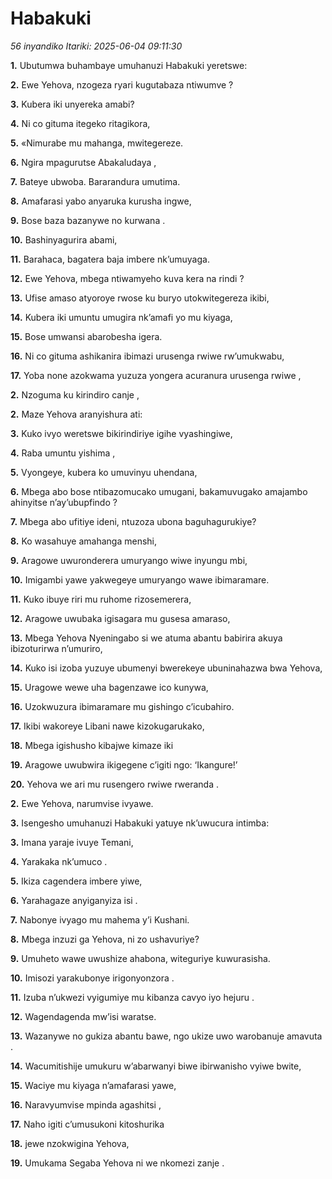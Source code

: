 # Habakuki
*56 inyandiko*
*Itariki: 2025-06-04 09:11:30*

**1.** Ubutumwa buhambaye umuhanuzi Habakuki yeretswe:

**2.** Ewe Yehova, nzogeza ryari kugutabaza ntiwumve ?

**3.** Kubera iki unyereka amabi?

**4.** Ni co gituma itegeko ritagikora,

**5.** «Nimurabe mu mahanga, mwitegereze.

**6.** Ngira mpagurutse Abakaludaya ,

**7.** Bateye ubwoba. Bararandura umutima.

**8.** Amafarasi yabo anyaruka kurusha ingwe,

**9.** Bose baza bazanywe no kurwana .

**10.** Bashinyagurira abami,

**11.** Barahaca, bagatera baja imbere nk’umuyaga.

**12.** Ewe Yehova, mbega ntiwamyeho kuva kera na rindi ?

**13.** Ufise amaso atyoroye rwose ku buryo utokwitegereza ikibi,

**14.** Kubera iki umuntu umugira nk’amafi yo mu kiyaga,

**15.** Bose umwansi abarobesha igera.

**16.** Ni co gituma ashikanira ibimazi urusenga rwiwe rw’umukwabu,

**17.** Yoba none azokwama yuzuza yongera acuranura urusenga rwiwe ,

**2.** Nzoguma ku kirindiro canje ,

**2.** Maze Yehova aranyishura ati:

**3.** Kuko ivyo weretswe bikirindiriye igihe vyashingiwe,

**4.** Raba umuntu yishima ,

**5.** Vyongeye, kubera ko umuvinyu uhendana,

**6.** Mbega abo bose ntibazomucako umugani, bakamuvugako amajambo ahinyitse n’ay’ubupfindo ?

**7.** Mbega abo ufitiye ideni, ntuzoza ubona baguhagurukiye?

**8.** Ko wasahuye amahanga menshi,

**9.** Aragowe uwuronderera umuryango wiwe inyungu mbi,

**10.** Imigambi yawe yakwegeye umuryango wawe ibimaramare.

**11.** Kuko ibuye riri mu ruhome rizosemerera,

**12.** Aragowe uwubaka igisagara mu gusesa amaraso,

**13.** Mbega Yehova Nyeningabo si we atuma abantu babirira akuya ibizoturirwa n’umuriro,

**14.** Kuko isi izoba yuzuye ubumenyi bwerekeye ubuninahazwa bwa Yehova,

**15.** Uragowe wewe uha bagenzawe ico kunywa,

**16.** Uzokwuzura ibimaramare mu gishingo c’icubahiro.

**17.** Ikibi wakoreye Libani nawe kizokugarukako,

**18.** Mbega igishusho kibajwe kimaze iki

**19.** Aragowe uwubwira ikigegene c’igiti ngo: ‘Ikangure!’

**20.** Yehova we ari mu rusengero rwiwe rweranda .

**2.** Ewe Yehova, narumvise ivyawe.

**3.** Isengesho umuhanuzi Habakuki yatuye nk’uwucura intimba:

**3.** Imana yaraje ivuye Temani,

**4.** Yarakaka nk’umuco .

**5.** Ikiza cagendera imbere yiwe,

**6.** Yarahagaze anyiganyiza isi .

**7.** Nabonye ivyago mu mahema y’i Kushani.

**8.** Mbega inzuzi ga Yehova, ni zo ushavuriye?

**9.** Umuheto wawe uwushize ahabona, witeguriye kuwurasisha.

**10.** Imisozi yarakubonye irigonyonzora .

**11.** Izuba n’ukwezi vyigumiye mu kibanza cavyo iyo hejuru .

**12.** Wagendagenda mw’isi waratse.

**13.** Wazanywe no gukiza abantu bawe, ngo ukize uwo warobanuje amavuta .

**14.** Wacumitishije umukuru w’abarwanyi biwe ibirwanisho vyiwe bwite,

**15.** Waciye mu kiyaga n’amafarasi yawe,

**16.** Naravyumvise mpinda agashitsi ,

**17.** Naho igiti c’umusukoni kitoshurika

**18.** jewe nzokwigina Yehova,

**19.** Umukama Segaba Yehova ni we nkomezi zanje .

